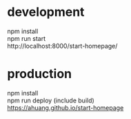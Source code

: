 
# development 
npm install   
npm run start   
http://localhost:8000/start-homepage/   

# production 
npm install    
npm run deploy (include build)   
https://ahuang.github.io/start-homepage   

